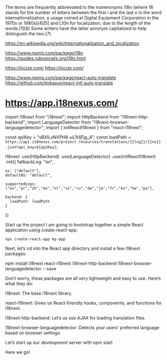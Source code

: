 The terms are frequently abbreviated to the numeronyms i18n (where 18 stands for the number of letters between the first i and the last n in the word internationalization, a usage coined at Digital Equipment Corporation in the 1970s or 1980s)[4][5] and L10n for localization, due to the length of the words.[1][6] Some writers have the latter acronym capitalized to help distinguish the two.[7]

https://en.wikipedia.org/wiki/Internationalization_and_localization


https://www.npmjs.com/package/i18n
https://guides.rubyonrails.org/i18n.html

https://locize.com/
https://locize.com/


https://www.npmjs.com/package/react-auto-translate
https://github.com/tmkasun/react-intl-auto-translate



# https://app.i18nexus.com/


import i18next from "i18next";
import HttpBackend from "i18next-http-backend";
import LanguageDetector from "i18next-browser-languagedetector";
import { initReactI18next } from "react-i18next";

const apiKey = "sBXlLxNVPH8-uL1HjFjg_A";
const loadPath = `https://api.i18nexus.com/project_resources/translations/{{lng}}/{{ns}}.json?api_key=${apiKey}`;


i18next
  .use(HttpBackend)
  .use(LanguageDetector)
  .use(initReactI18next)
  .init({
    fallbackLng: "en",

    ns: ["default"],
    defaultNS: "default",

    supportedLngs: ["en","ar","zh","eo","nl","vi","ru","de","ja","fr","ko","he","pa"],
    
    backend: {
      loadPath: loadPath
    }
  })


  Start up the project
I am going to bootstrap together a simple React application using create-react-app:

```
npx create-react-app my-app
```

Next, let’s cd into the React app directory and install a few i18next packages:

npm install i18next react-i18next i18next-http-backend i18next-browser-languagedetector --save

Don’t worry, these packages are all very lightweight and easy to use. Here’s what they do:

 

i18next: The base i18next library.

react-i18next: Gives us React-friendly hooks, components, and functions for i18next.

i18next-http-backend: Let’s us use AJAX for loading translation files.

i18next-browser-languagedetector: Detects your users’ preferred language based on browser settings.

 

Let’s start up our development server with npm start

Here we go!
